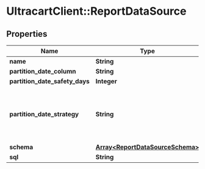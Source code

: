 # UltracartClient::ReportDataSource

## Properties
Name | Type | Description | Notes
------------ | ------------- | ------------- | -------------
**name** | **String** |  | [optional] 
**partition_date_column** | **String** |  | [optional] 
**partition_date_safety_days** | **Integer** |  | [optional] 
**partition_date_strategy** | **String** | The partition date strategy, defaults to weekly sunday | [optional] 
**schema** | [**Array&lt;ReportDataSourceSchema&gt;**](ReportDataSourceSchema.md) |  | [optional] 
**sql** | **String** |  | [optional] 


